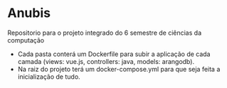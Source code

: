 # Anubis
Repositorio para o projeto integrado do 6 semestre de ciências da computação

- Cada pasta conterá um Dockerfile para subir a aplicação de cada camada (views: vue.js, controllers: java, models: arangodb).
- Na raiz do projeto terá um docker-compose.yml para que seja feita a inicialização de tudo.
